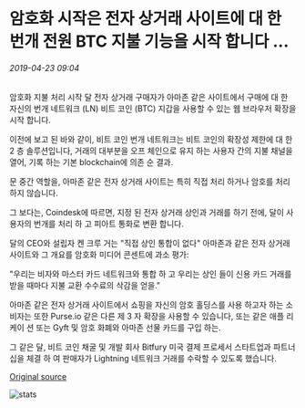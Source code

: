 # 암호화 시작은 전자 상거래 사이트에 대 한 번개 전원 BTC 지불 기능을 시작 합니다 ...

###### 2019-04-23 09:04

암호화 지불 처리 시작 달 전자 상거래 구매자가 아마존 같은 사이트에서 구매에 대 한 자신의 번개 네트워크 (LN) 비트 코인 (BTC) 지갑을 사용할 수 있는 웹 브라우저 확장을 시작 합니다.

이전에 보고 된 바와 같이, 비트 코인 번개 네트워크는 비트 코인의 확장성 제한에 대 한 2 층 솔루션입니다, 거래의 대부분을 오프 체인으로 유지 하는 사용자 간의 지불 채널을 열어, 기록 하는 기본 blockchain에 의존 순 결과.

문 중간 역할을, 아마존 같은 전자 상거래 사이트는 특히 직접 처리 하거나 암호를 처리 하지 않습니다.

그 보다는, Coindesk에 따르면, 지정 된 전자 상거래 상인과 거래를 하기 전에, 달이 사용자의 번개를 처리 하 고 피아트 통화로 변환 합니다.

달의 CEO와 설립자 켄 크루 거는 "직접 상인 통합이 없다" 아마존과 같은 전자 상거래 사이트와 그 개요를 암호화 미디어 콘센트에 과소 평가:

"우리는 비자와 마스터 카드 네트워크와 통합 하 고 우리는 상인 들이 신용 카드 거래를 받을 때마다 지불 교환 수수료의 삭감을 얻을."

아마존 같은 전자 상거래 사이트에서 쇼핑을 자신의 암호 홀딩스를 사용 하고자 하는 소비자는 또한 Purse.io 같은 다른 제 3 자 확장을 사용할 수 있습니다, 또는 같은 애플 리 케이 션 또는 Gyft 및 암호 화폐와 아마존 선물 카드를 구입 하는.

그 같은 달, 비트 코인 채굴 및 개발 회사 Bitfury 미국 결제 프로세서 스타트업과 파트너십을 체결 하 여 판매자가 Lightning 네트워크 거래를 수락할 수 있도록 했습니다.

[Original source](https://cointelegraph.com/news/crypto-startup-launches-lightning-powered-btc-payments-functionality-for-e-commerce-sites)

![stats](https://c.statcounter.com/11760860/0/a89fa40b/1/ "stats")